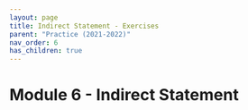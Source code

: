 ```yaml
---
layout: page
title: Indirect Statement - Exercises
parent: "Practice (2021-2022)"
nav_order: 6
has_children: true
---
```


# Module 6 - Indirect Statement
